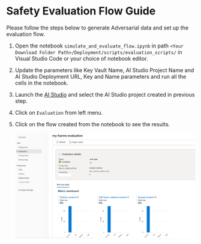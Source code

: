 # Safety Evaluation Flow Guide 
Please follow the steps below to generate Adversarial data and set up the evaluation flow. 

1. Open the notebook `simulate_and_evaluate_flow.ipynb` in path `<Your Download Folder Path>/Deployment/scripts/evaluation_scripts/` in Visual Studio Code or your choice of notebook editor.

2. Update the parameters like Key Vault Name, AI Studio Project Name and AI Studio Deployment URL, Key and Name parameters and run all the cells in the notebook.

3. Launch the [AI Studio](https://ai.azure.com/) and select the AI Studio project created in previous step.

4. Click on `Evaluation` from left menu.

5. Click on the flow created from the notebook to see the results.

    ![Evaluation Results](images/evaluation/safety_evaluation.png)




